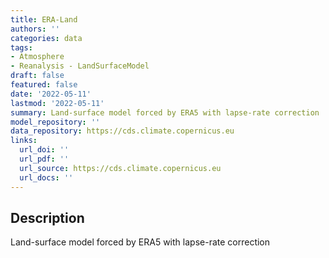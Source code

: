 ```yaml
---
title: ERA-Land
authors: ''
categories: data
tags:
- Atmosphere
- Reanalysis - LandSurfaceModel
draft: false
featured: false
date: '2022-05-11'
lastmod: '2022-05-11'
summary: Land-surface model forced by ERA5 with lapse-rate correction
model_repository: ''
data_repository: https://cds.climate.copernicus.eu
links:
  url_doi: ''
  url_pdf: ''
  url_source: https://cds.climate.copernicus.eu
  url_docs: ''
---
```


## Description

Land-surface model forced by ERA5 with lapse-rate correction

